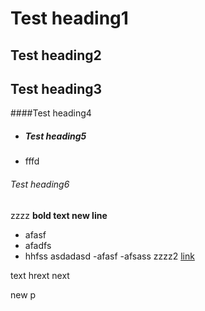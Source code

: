 # Test heading1
## Test heading2
## Test heading3
####Test heading4
- ##### Test heading5
- fffd
###### Test heading6
zzzz
**bold text
new line**
- afasf
- afadfs
- hhfss
asdadasd
-afasf
-afsass
zzzz2
[link](https://github.com)

text
hrext
next

new p
